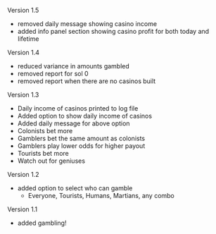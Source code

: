 Version 1.5
- removed daily message showing casino income
- added info panel section showing casino profit for both today and lifetime

Version 1.4
- reduced variance in amounts gambled
- removed report for sol 0
- removed report when there are no casinos built

Version 1.3
- Daily income of casinos printed to log file
- Added option to show daily income of casinos
- Added daily message for above option
- Colonists bet more
- Gamblers bet the same amount as colonists
- Gamblers play lower odds for higher payout
- Tourists bet more
- Watch out for geniuses

Version 1.2
- added option to select who can gamble
  - Everyone, Tourists, Humans, Martians, any combo
 
Version 1.1
- added gambling!